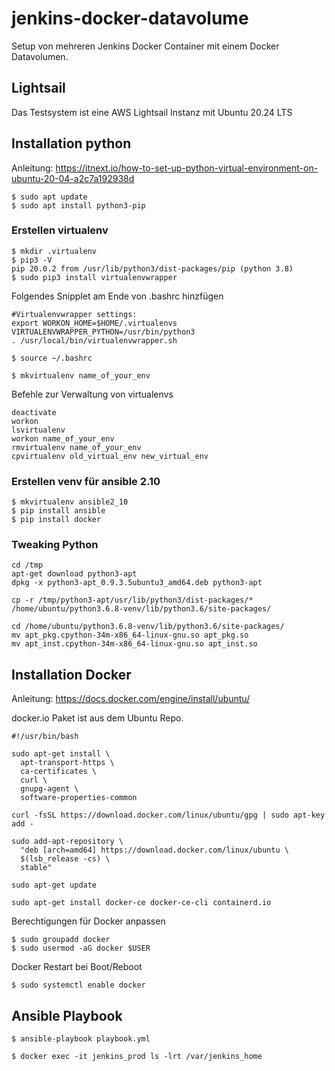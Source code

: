 # jenkins-docker-datavolume

Setup von mehreren Jenkins Docker Container mit einem Docker Datavolumen.

## Lightsail

Das Testsystem ist eine AWS Lightsail Instanz mit Ubuntu 20.24 LTS

## Installation python

Anleitung: https://itnext.io/how-to-set-up-python-virtual-environment-on-ubuntu-20-04-a2c7a192938d

```
$ sudo apt update
$ sudo apt install python3-pip
```

### Erstellen virtualenv

```
$ mkdir .virtualenv
$ pip3 -V
pip 20.0.2 from /usr/lib/python3/dist-packages/pip (python 3.8)
$ sudo pip3 install virtualenvwrapper
```

Folgendes Snipplet am Ende von .bashrc hinzfügen
```
#Virtualenvwrapper settings:
export WORKON_HOME=$HOME/.virtualenvs
VIRTUALENVWRAPPER_PYTHON=/usr/bin/python3
. /usr/local/bin/virtualenvwrapper.sh
```

```
$ source ~/.bashrc
```

```
$ mkvirtualenv name_of_your_env
```

Befehle zur Verwaltung von virtualenvs

```
deactivate
workon
lsvirtualenv
workon name_of_your_env
rmvirtualenv name_of_your_env
cpvirtualenv old_virtual_env new_virtual_env
```

### Erstellen venv für ansible 2.10

```
$ mkvirtualenv ansible2_10
$ pip install ansible
$ pip install docker
```

### Tweaking Python

```
cd /tmp
apt-get download python3-apt
dpkg -x python3-apt_0.9.3.5ubuntu3_amd64.deb python3-apt

cp -r /tmp/python3-apt/usr/lib/python3/dist-packages/* /home/ubuntu/python3.6.8-venv/lib/python3.6/site-packages/

cd /home/ubuntu/python3.6.8-venv/lib/python3.6/site-packages/
mv apt_pkg.cpython-34m-x86_64-linux-gnu.so apt_pkg.so
mv apt_inst.cpython-34m-x86_64-linux-gnu.so apt_inst.so
```

## Installation Docker

Anleitung: https://docs.docker.com/engine/install/ubuntu/

docker.io Paket ist aus dem Ubuntu Repo.

```
#!/usr/bin/bash

sudo apt-get install \
  apt-transport-https \
  ca-certificates \
  curl \
  gnupg-agent \
  software-properties-common

curl -fsSL https://download.docker.com/linux/ubuntu/gpg | sudo apt-key add -

sudo add-apt-repository \
  "deb [arch=amd64] https://download.docker.com/linux/ubuntu \
  $(lsb_release -cs) \
  stable"

sudo apt-get update

sudo apt-get install docker-ce docker-ce-cli containerd.io
```

Berechtigungen für Docker anpassen

```
$ sudo groupadd docker
$ sudo usermod -aG docker $USER
```

Docker Restart bei Boot/Reboot

```
$ sudo systemctl enable docker
```

## Ansible Playbook

```
$ ansible-playbook playbook.yml
```

```
$ docker exec -it jenkins_prod ls -lrt /var/jenkins_home
```
